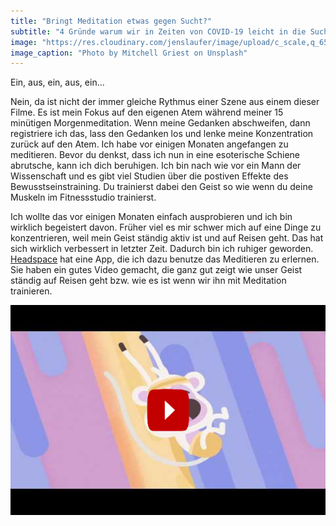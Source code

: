 ```yaml
---
title: "Bringt Meditation etwas gegen Sucht?"
subtitle: "4 Gründe warum wir in Zeiten von COVID-19 leicht in die Sucht abrutschten könnten und wie du damit umgehst"
image: "https://res.cloudinary.com/jenslaufer/image/upload/c_scale,q_65,w_800/v1585807362/mitchell-griest-fbXHHCiheVM-unsplash.jpg"
image_caption: "Photo by Mitchell Griest on Unsplash"
---
```


Ein, aus, ein, aus, ein...

Nein, da ist nicht der immer gleiche Rythmus einer Szene aus einem dieser Filme. Es ist mein Fokus auf den eigenen Atem während meiner 15 minütigen Morgenmeditation. Wenn meine Gedanken abschweifen, dann registriere ich das, lass den Gedanken los und lenke meine Konzentration zurück auf den Atem. Ich habe vor einigen Monaten angefangen zu meditieren. Bevor du denkst, dass ich nun in eine esoterische Schiene abrutsche, kann ich dich beruhigen.
Ich bin nach wie vor ein Mann der Wissenschaft und es gibt viel Studien über die postiven Effekte des Bewusstseinstraining. Du trainierst dabei den Geist so wie wenn du deine Muskeln im Fitnessstudio trainierst.

Ich wollte das vor einigen Monaten einfach ausprobieren und ich bin wirklich begeistert davon. Früher viel es mir schwer mich auf eine Dinge zu konzentrieren, weil mein Geist ständig aktiv ist und auf Reisen geht. Das hat sich wirklich verbessert in letzter Zeit. Dadurch bin ich ruhiger geworden. [Headspace](https://headspace.com) hat eine App, die ich dazu benutze das Meditieren zu erlernen. Sie haben
ein gutes Video gemacht, die ganz gut zeigt wie unser Geist ständig auf Reisen geht bzw. wie es ist wenn wir ihn mit Meditation trainieren.

[![Training the Monkey Mind](/assets/img/monkey_video.png)](https://youtu.be/qxyVCjp48S4)



